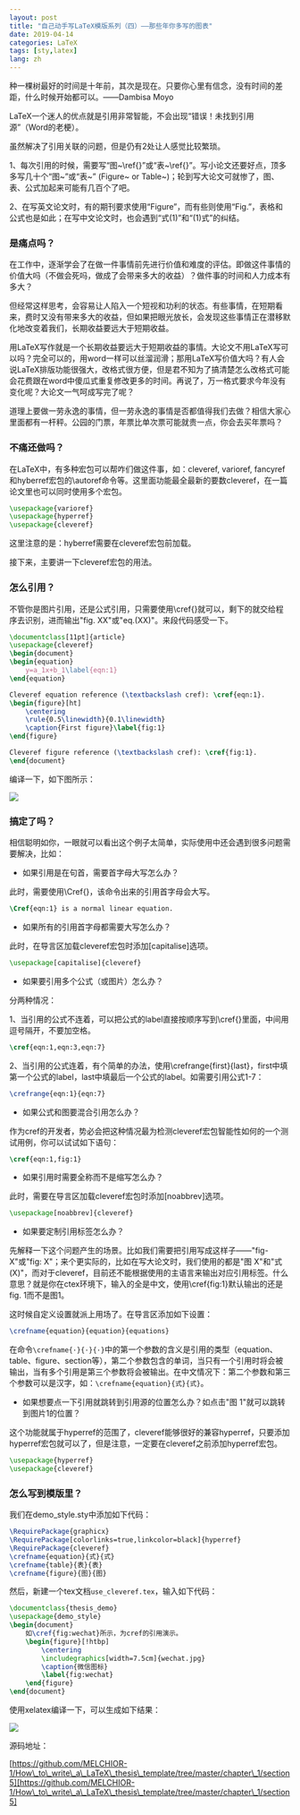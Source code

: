 ```yaml
---
layout: post
title: "自己动手写LaTeX模版系列（四）——那些年你多写的图表"
date: 2019-04-14
categories: LaTeX
tags: [sty,latex]
lang: zh
---
```


种一棵树最好的时间是十年前，其次是现在。只要你心里有信念，没有时间的差距，什么时候开始都可以。——Dambisa Moyo

<!--more-->

LaTeX一个迷人的优点就是引用非常智能，不会出现“错误！未找到引用源”（Word的老梗）。

虽然解决了引用关联的问题，但是仍有2处让人感觉比较繁琐。

1、每次引用的时候，需要写“图\~\ref{}”或“表\~\ref{}”。写小论文还要好点，顶多多写几十个“图\~”或“表\~” (Figure\~ or Table\~)；轮到写大论文可就惨了，图、表、公式加起来可能有几百个了吧。

2、在写英文论文时，有的期刊要求使用“Figure”，而有些则使用“Fig.”，表格和公式也是如此；在写中文论文时，也会遇到“式(1)”和“(1)式”的纠结。



### 是痛点吗？

在工作中，逐渐学会了在做一件事情前先进行价值和难度的评估。即做这件事情的价值大吗（不做会死吗，做成了会带来多大的收益）？做件事的时间和人力成本有多大？

但经常这样思考，会容易让人陷入一个短视和功利的状态。有些事情，在短期看来，费时又没有带来多大的收益，但如果把眼光放长，会发现这些事情正在潜移默化地改变着我们，长期收益要远大于短期收益。

用LaTeX写作就是一个长期收益要远大于短期收益的事情。大论文不用LaTeX写可以吗？完全可以的，用word一样可以丝溜润滑；那用LaTeX写价值大吗？有人会说LaTeX排版功能很强大，改格式很方便，但是君不知为了搞清楚怎么改格式可能会花费跟在word中傻瓜式重复修改更多的时间。再说了，万一格式要求今年没有变化呢？大论文一气呵成写完了呢？

道理上要做一劳永逸的事情，但一劳永逸的事情是否都值得我们去做？相信大家心里面都有一杆秤。公园的门票，年票比单次票可能就贵一点，你会去买年票吗？

### 不痛还做吗？

在LaTeX中，有多种宏包可以帮咋们做这件事，如：cleveref, varioref, fancyref和hyberref宏包的\autoref命令等。这里面功能最全最新的要数cleveref，在一篇论文里也可以同时使用多个宏包。

```latex
\usepackage{varioref}
\usepackage{hyperref}
\usepackage{cleveref}
```

这里注意的是：hyberref需要在cleveref宏包前加载。



接下来，主要讲一下cleveref宏包的用法。



### 怎么引用？

不管你是图片引用，还是公式引用，只需要使用\cref{}就可以，剩下的就交给程序去识别，进而输出"fig. XX"或"eq.(XX)"。来段代码感受一下。

```latex
\documentclass[11pt]{article}
\usepackage{cleveref}
\begin{document} 
\begin{equation}
	y=a_1x+b_1\label{eqn:1}
\end{equation} 

Cleveref equation reference (\textbackslash cref): \cref{eqn:1}.
\begin{figure}[ht]
	\centering
	\rule{0.5\linewidth}{0.1\linewidth}
	\caption{First figure}\label{fig:1}
\end{figure}

Cleveref figure reference (\textbackslash cref): \cref{fig:1}.
\end{document}
```

编译一下，如下图所示：

![](<https://github.com/MELCHIOR-1/melchior-1.github.io/raw/master/images/cleveref_first.png>)



### 搞定了吗？

相信聪明如你，一眼就可以看出这个例子太简单，实际使用中还会遇到很多问题需要解决，比如：

- 如果引用是在句首，需要首字母大写怎么办？

此时，需要使用\Cref{}，该命令出来的引用首字母会大写。

```latex
\Cref{eqn:1} is a normal linear equation.
```

- 如果所有的引用首字母都需要大写怎么办？

此时，在导言区加载cleveref宏包时添加[capitalise]选项。

```latex
\usepackage[capitalise]{cleveref}
```

- 如果要引用多个公式（或图片）怎么办？

分两种情况：

1、当引用的公式不连着，可以把公式的label直接按顺序写到\cref{}里面，中间用逗号隔开，不要加空格。

```latex
\cref{eqn:1,eqn:3,eqn:7}
```

2、当引用的公式连着，有个简单的办法，使用\crefrange{first}{last}，first中填第一个公式的label，last中填最后一个公式的label。如需要引用公式1-7：

```latex
\crefrange{eqn:1}{eqn:7}
```

- 如果公式和图要混合引用怎么办？

作为cref的开发者，势必会把这种情况最为检测cleveref宏包智能性如何的一个测试用例，你可以试试如下语句：

```latex
\cref{eqn:1,fig:1}
```

- 如果引用时需要全称而不是缩写怎么办？

此时，需要在导言区加载cleveref宏包时添加[noabbrev]选项。

```latex
\usepackage[noabbrev]{cleveref}
```

- 如果要定制引用标签怎么办？

先解释一下这个问题产生的场景。比如我们需要把引用写成这样子——"fig-X"或"fig: X"；来个更实际的，比如在写大论文时，我们使用的都是"图 X"和"式 (X)"，而对于cleveref，目前还不能根据使用的主语言来输出对应引用标签。什么意思？就是你在ctex环境下，输入的全是中文，使用\cref{fig:1}默认输出的还是fig. 1而不是图1。

这时候自定义设置就派上用场了。在导言区添加如下设置：

```latex
\crefname{equation}{equation}{equations}
```

在命令`\crefname{·}{·}{·}`中的第一个参数的含义是引用的类型（equation、table、figure、section等），第二个参数包含的单词，当只有一个引用时将会被输出，当有多个引用是第三个参数将会被输出。在中文情况下：第二个参数和第三个参数可以是汉字，如：`\crefname{equation}{式}{式}`。

- 如果想要点一下引用就跳转到引用源的位置怎么办？如点击"图 1"就可以跳转到图片1的位置？

这个功能就属于hyperref的范围了，cleveref能够很好的兼容hyperref，只要添加hyperref宏包就可以了，但是注意，一定要在cleveref之前添加hyperref宏包。

```latex
\usepackage{hyperref}
\usepackage{cleveref}
```

### 怎么写到模版里？

我们在demo_style.sty中添加如下代码：

```latex
\RequirePackage{graphicx}
\RequirePackage[colorlinks=true,linkcolor=black]{hyperref} 
\RequirePackage{cleveref}
\crefname{equation}{式}{式}
\crefname{table}{表}{表}
\crefname{figure}{图}{图}
```

然后，新建一个tex文档`use_cleveref.tex`，输入如下代码：

```latex
\documentclass{thesis_demo}
\usepackage{demo_style}
\begin{document}
	如\cref{fig:wechat}所示，为cref的引用演示。
	\begin{figure}[!htbp]
		\centering
		\includegraphics[width=7.5cm]{wechat.jpg}
		\caption{微信图标}
		\label{fig:wechat}
	\end{figure} 
\end{document}
```

使用xelatex编译一下，可以生成如下结果：

![](<https://github.com/MELCHIOR-1/melchior-1.github.io/raw/master/images/cleveref_second.png>)



源码地址：

[https://github.com/MELCHIOR-1/How\_to\_write\_a\_LaTeX\_thesis\_template/tree/master/chapter\_1/section5][https://github.com/MELCHIOR-1/How\_to\_write\_a\_LaTeX\_thesis\_template/tree/master/chapter\_1/section5]




